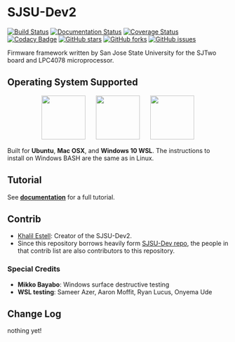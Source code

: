 # SJSU-Dev2

[![Build Status](https://travis-ci.org/kammce/SJSU-Dev2.svg?branch=master)](https://travis-ci.org/kammce/SJSU-Dev2)
[![Documentation Status](https://readthedocs.org/projects/sjsu-dev/badge/?version=latest)](http://sjsu-dev2.readthedocs.io/en/latest)
[![Coverage Status](https://coveralls.io/repos/github/kammce/SJSU-Dev2/badge.svg)](https://coveralls.io/github/kammce/SJSU-Dev2)
[![Codacy Badge](https://api.codacy.com/project/badge/Grade/6f004895337c42459f881db938e84885)](https://www.codacy.com/app/kammce/SJSU-Dev2?utm_source=github.com&amp;utm_medium=referral&amp;utm_content=kammce/SJSU-Dev2&amp;utm_campaign=Badge_Grade)
[![GitHub stars](https://img.shields.io/github/stars/kammce/SJSU-Dev2.svg)](https://github.com/kammce/SJSU-Dev2/stargazers)
[![GitHub forks](https://img.shields.io/github/forks/kammce/SJSU-Dev2.svg)](https://github.com/kammce/SJSU-Dev2/network)
[![GitHub issues](https://img.shields.io/github/issues/kammce/SJSU-Dev2.svg)](https://github.com/kammce/SJSU-Dev2/issues)

Firmware framework written by San Jose State University for the SJTwo board and
LPC4078 microprocessor.

## Operating System Supported

<p align="center">
<img src="https://assets.ubuntu.com/v1/29985a98-ubuntu-logo32.png" height="100px"/>
&nbsp;&nbsp;&nbsp;&nbsp;
<img src="http://cdn.osxdaily.com/wp-content/uploads/2010/10/giant-apple-logo-bw.png" height="100px" />
&nbsp;&nbsp;&nbsp;&nbsp;
<img src="https://cdn.worldvectorlogo.com/logos/microsoft-windows-22.svg" height="100px" />
</p>

Built for **Ubuntu**, **Mac OSX**, and **Windows 10 WSL**.
The instructions to install on Windows BASH are the same as in Linux.

## Tutorial

See **[documentation](http://sjsu-dev2.readthedocs.io/en/latest/?badge=latest)**
for a full tutorial.

## Contrib
* [Khalil Estell](http://kammce.io): Creator of the SJSU-Dev2.
* Since this repository borrows heavily form
[SJSU-Dev repo](https://github.com/kammce/SJSU-Dev), the people in that contrib
list are also contributors to this repository.

### Special Credits
* **Mikko Bayabo**: Windows surface destructive testing
* **WSL testing**: Sameer Azer, Aaron Moffit, Ryan Lucus, Onyema Ude

## Change Log
nothing yet!
